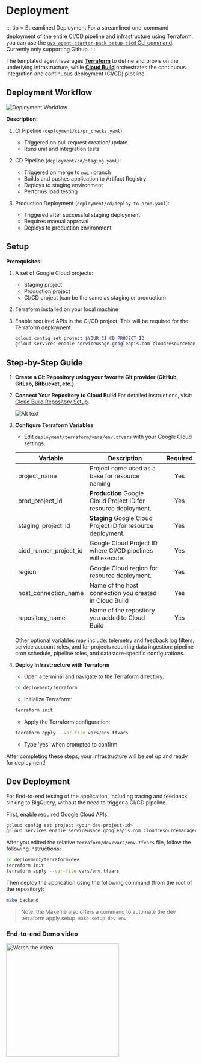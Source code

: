 # Deployment

::: tip ⭐ Streamlined Deployment
For a streamlined one-command deployment of the entire CI/CD pipeline and infrastructure using Terraform, you can use the [`uvx agent-starter-pack setup-cicd` CLI command](../cli/setup_cicd). Currently only supporting Github.
:::

The templated agent leverages [**Terraform**](http://terraform.io) to define and provision the underlying infrastructure, while [**Cloud Build**](https://cloud.google.com/build/) orchestrates the continuous integration and continuous deployment (CI/CD) pipeline.

## Deployment Workflow

![Deployment Workflow](https://storage.googleapis.com/github-repo/generative-ai/sample-apps/e2e-gen-ai-app-starter-pack/deployment_workflow.png)

**Description:**

1. CI Pipeline (`deployment/ci/pr_checks.yaml`):

   - Triggered on pull request creation/update
   - Runs unit and integration tests

2. CD Pipeline (`deployment/cd/staging.yaml`):

   - Triggered on merge to `main` branch
   - Builds and pushes application to Artifact Registry
   - Deploys to staging environment
   - Performs load testing

3. Production Deployment (`deployment/cd/deploy-to-prod.yaml`):
   - Triggered after successful staging deployment
   - Requires manual approval
   - Deploys to production environment

## Setup

**Prerequisites:**

1. A set of Google Cloud projects:
   - Staging project
   - Production project
   - CI/CD project (can be the same as staging or production)
2. Terraform installed on your local machine
3. Enable required APIs in the CI/CD project. This will be required for the Terraform deployment:

   ```bash
   gcloud config set project $YOUR_CI_CD_PROJECT_ID
   gcloud services enable serviceusage.googleapis.com cloudresourcemanager.googleapis.com cloudbuild.googleapis.com secretmanager.googleapis.com
   ```

## Step-by-Step Guide

1. **Create a Git Repository using your favorite Git provider (GitHub, GitLab, Bitbucket, etc.)**

2. **Connect Your Repository to Cloud Build**
   For detailed instructions, visit: [Cloud Build Repository Setup](https://cloud.google.com/build/docs/repositories#whats_next).<br>

   ![Alt text](https://storage.googleapis.com/github-repo/generative-ai/sample-apps/e2e-gen-ai-app-starter-pack/connection_cb.gif)

3. **Configure Terraform Variables**

   - Edit `deployment/terraform/vars/env.tfvars` with your Google Cloud settings.

   | Variable               | Description                                                     | Required |
   | ---------------------- | --------------------------------------------------------------- | :------: |
   | project_name           | Project name used as a base for resource naming                 |   Yes    |
   | prod_project_id        | **Production** Google Cloud Project ID for resource deployment. |   Yes    |
   | staging_project_id     | **Staging** Google Cloud Project ID for resource deployment.    |   Yes    |
   | cicd_runner_project_id | Google Cloud Project ID where CI/CD pipelines will execute.     |   Yes    |
   | region                 | Google Cloud region for resource deployment.                    |   Yes    |
   | host_connection_name   | Name of the host connection you created in Cloud Build          |   Yes    |
   | repository_name        | Name of the repository you added to Cloud Build                 |   Yes    |

   Other optional variables may include: telemetry and feedback log filters, service account roles, and for projects requiring data ingestion: pipeline cron schedule, pipeline roles, and datastore-specific configurations.

4. **Deploy Infrastructure with Terraform**

   - Open a terminal and navigate to the Terraform directory:

   ```bash
   cd deployment/terraform
   ```

   - Initialize Terraform:

   ```bash
   terraform init
   ```

   - Apply the Terraform configuration:

   ```bash
   terraform apply --var-file vars/env.tfvars
   ```

   - Type 'yes' when prompted to confirm

After completing these steps, your infrastructure will be set up and ready for deployment!

## Dev Deployment

For End-to-end testing of the application, including tracing and feedback sinking to BigQuery, without the need to trigger a CI/CD pipeline.


First, enable required Google Cloud APIs:

```bash
gcloud config set project <your-dev-project-id>
gcloud services enable serviceusage.googleapis.com cloudresourcemanager.googleapis.com
```

After you edited the relative `terraform/dev/vars/env.tfvars` file, follow the following instructions:

```bash
cd deployment/terraform/dev
terraform init
terraform apply --var-file vars/env.tfvars
```

Then deploy the application using the following command (from the root of the repository):

```bash
make backend
```

> Note: the Makefile also offers a command to automate the dev terraform apply setup. `make setup-dev-env`

### End-to-end Demo video

<a href="https://storage.googleapis.com/github-repo/generative-ai/sample-apps/e2e-gen-ai-app-starter-pack/template_deployment_demo.mp4">
  <img src="https://storage.googleapis.com/github-repo/generative-ai/sample-apps/e2e-gen-ai-app-starter-pack/preview_video.png" alt="Watch the video" width="300"/>
</a>
